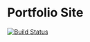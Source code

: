 # Portfolio Site

[![Build Status](https://travis-ci.com/rosstafarian/rosstafarian.github.io.svg?branch=main)](https://travis-ci.com/rosstafarian/rosstafarian.github.io)
